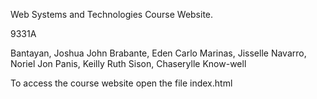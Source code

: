 Web Systems and Technologies Course Website.

9331A

Bantayan, Joshua John
Brabante, Eden Carlo
Marinas, Jisselle 
Navarro, Noriel Jon
Panis, Keilly Ruth
Sison, Chaserylle Know-well

To access the course website open the file index.html